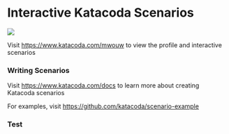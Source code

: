 # Interactive Katacoda Scenarios

[![](http://shields.katacoda.com/katacoda/mwouw/count.svg)](https://www.katacoda.com/mwouw "Get your profile on Katacoda.com")

Visit https://www.katacoda.com/mwouw to view the profile and interactive scenarios

### Writing Scenarios
Visit https://www.katacoda.com/docs to learn more about creating Katacoda scenarios

For examples, visit https://github.com/katacoda/scenario-example

### Test

